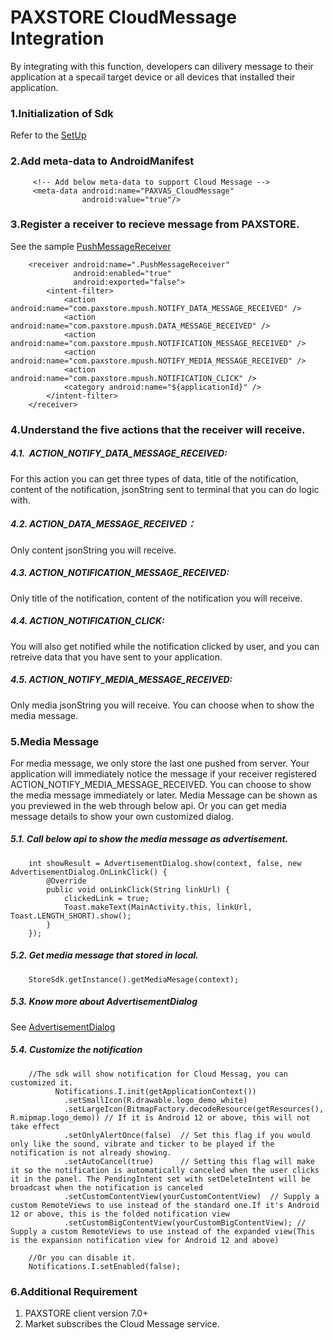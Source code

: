 # PAXSTORE CloudMessage Integration

By integrating with this function, developers can dilivery message to their application at a specail target device or all devices that installed their application.
### 1.Initialization of Sdk
Refer to the [SetUp](../README.md)

### 2.Add meta-data to AndroidManifest
         <!-- Add below meta-data to support Cloud Message -->
         <meta-data android:name="PAXVAS_CloudMessage"
                    android:value="true"/>

### 3.Register a receiver to recieve message from PAXSTORE.
See the sample [PushMessageReceiver](../demo/src/main/java/com/pax/android/demoapp/PushMessageReceiver.java)

 	    <receiver android:name=".PushMessageReceiver"
                  android:enabled="true"
                  android:exported="false">
            <intent-filter>
                <action android:name="com.paxstore.mpush.NOTIFY_DATA_MESSAGE_RECEIVED" />
                <action android:name="com.paxstore.mpush.DATA_MESSAGE_RECEIVED" />
                <action android:name="com.paxstore.mpush.NOTIFICATION_MESSAGE_RECEIVED" />
                <action android:name="com.paxstore.mpush.NOTIFY_MEDIA_MESSAGE_RECEIVED" />            
                <action android:name="com.paxstore.mpush.NOTIFICATION_CLICK" />
                <category android:name="${applicationId}" />
            </intent-filter>
        </receiver>


### 4.Understand the five actions that the receiver will receive.
##### 4.1.  ACTION_NOTIFY_DATA_MESSAGE_RECEIVED:  
For this action you can get three types of data, title of the notification, content of the notification, jsonString sent to terminal that you can do logic with.
##### 4.2. ACTION_DATA_MESSAGE_RECEIVED：
Only content jsonString you will receive.
##### 4.3. ACTION_NOTIFICATION_MESSAGE_RECEIVED: 
Only title of the notification, content of the notification you will receive.
##### 4.4. ACTION_NOTIFICATION_CLICK:
You will also get notified while the notification clicked by user, and you can retreive data that you have sent to your application.
##### 4.5. ACTION_NOTIFY_MEDIA_MESSAGE_RECEIVED:
Only media jsonString you will receive. You can choose when to show the media message.

### 5.Media Message
For media message, we only store the last one pushed from server. Your application will immediately notice the message if your receiver registered
ACTION_NOTIFY_MEDIA_MESSAGE_RECEIVED. You can choose to show the media message immediately or later. Media Message can be
shown as you previewed in the web through below api. Or you can get media message details to show your own customized dialog.

##### 5.1. Call below api to show the media message as advertisement.

        int showResult = AdvertisementDialog.show(context, false, new AdvertisementDialog.OnLinkClick() {
            @Override
            public void onLinkClick(String linkUrl) {
                clickedLink = true;
                Toast.makeText(MainActivity.this, linkUrl, Toast.LENGTH_SHORT).show();
            }
        });

##### 5.2. Get media message that stored in local.

        StoreSdk.getInstance().getMediaMesage(context);

##### 5.3. Know more about AdvertisementDialog
See [AdvertisementDialog](AdvertisementDialog.md)

##### 5.4. Customize the notification
        //The sdk will show notification for Cloud Messag, you can customized it.
              Notifications.I.init(getApplicationContext())
                .setSmallIcon(R.drawable.logo_demo_white)
                .setLargeIcon(BitmapFactory.decodeResource(getResources(), R.mipmap.logo_demo)) // If it is Android 12 or above, this will not take effect
                .setOnlyAlertOnce(false)  // Set this flag if you would only like the sound, vibrate and ticker to be played if the notification is not already showing.
                .setAutoCancel(true)      // Setting this flag will make it so the notification is automatically canceled when the user clicks it in the panel. The PendingIntent set with setDeleteIntent will be broadcast when the notification is canceled
                .setCustomContentView(yourCustomContentView)  // Supply a custom RemoteViews to use instead of the standard one.If it's Android 12 or above, this is the folded notification view
                .setCustomBigContentView(yourCustomBigContentView); // Supply a custom RemoteViews to use instead of the expanded view(This is the expansion notification view for Android 12 and above)
    
        //Or you can disable it.
        Notifications.I.setEnabled(false);



### 6.Additional Requirement
1. PAXSTORE client version 7.0+
2. Market subscribes the Cloud Message service.

